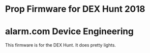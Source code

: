 # Prop Firmware for DEX Hunt 2018
# alarm.com Device Engineering

This firmware is for the DEX Hunt. It does pretty lights.